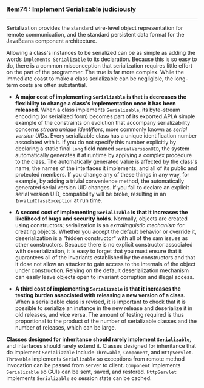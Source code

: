 ### Item74 : Implement Serializable judiciously

----------

Serialization provides the standard wire-level object representation for remote communication, and the standard persistent data format for the JavaBeans component architecture.

Allowing a class's instances to be serialized can be as simple as adding the words `implements Serializable` to its declaration. Because this is so easy to do, there is a common misconception that serialization requires little effort on the part of the programmer. The true is far more complex. While the immediate coast to make a class serializable can be negligible, the long-term costs are often substantial.

- **A major cost of implementing `Serializable` is that is decreases the flexibility to change a class's implementation once it has been released.** When a class implements `Serializable`, its byte-stream encoding (or serialized form) becomes part of its exported API.A simple example of the constraints on evolution that accompany serializability concerns *stream unique identifiers*, more commonly known as *serial version UIDs*. Every serializable class has a unique identification number associated with it. If you do not specify this number explicitly by declaring a static final `long` field named `serialVersionUID`, the system automatically generates it at runtime by applying a complex procedure to the class. The automatically generated value is affected by the class's name, the names of the interfaces it implements, and all of its public and protected members. If you change any of these things in any way, for example, by adding a trivial convenience method, the automatically generated serial version UID changes. If you fail to declare an explicit serial version UID, compatibility will be broke, resulting in an `InvalidClassException` at run time.

- **A second cost of implementing `Serializable` is that it increases the likelihood of bugs and security holds**. Normally, objects are created using constructors; serialization is an *extralinguistic mechanism* for creating objects. Whether you accept the default behavior or override it, deserialization is a "hidden constructor" with all of the sam issues as other constructors. Because there is no explicit constructor associated with deserialization, it is easy to forget that you must ensure that it guarantees all of the invariants established by the constructors and that it dose not allow an attacker to gain access to the internals of the object under construction. Relying on the default deserialization mechanism can easily leave objects open to invariant corruption and illegal access.

- **A third cost of implementing `Serializable` is that it increases the testing burden associated with releasing a new version of a class.** When a serializable class is revised, it is important to check that it is possible to serialize an instance in the new release and deserialize it in old releases, and vice versa. The amount of testing required is thus proportional to the product of the number of serializable classes and the number of releases, which can be large.

**Classes designed for inheritance should rarely implement `Serializable`**, and interfaces should rarely extend it. Classes designed for inheritance that do implement `Serializable` include `Throwable`, `Component`, and `HttpServlet`. `Throwable` implements `Serializable` so exceptions from remote method invocation can be passed from server to client. `Component` implements `Serializable` so GUIs can be sent, saved, and restored. `HttpServlet` implements `Serializable` so session state can be cached.
